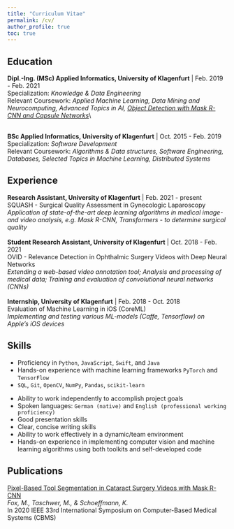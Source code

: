 ```yaml
---
title: "Curriculum Vitae"
permalink: /cv/
author_profile: true
toc: true
---
```

<!-- # Hello World -->
<!-- I am a machine learning research engineer with a strong interest in understanding general/artificial intelligence and human nature. I love spending time musing about ideas and possibilities, and I want to apply my problem-solving and technical skills to benefit other people and organizations. -->

## Education
<b>Dipl.-Ing. (MSc) Applied Informatics, University of Klagenfurt</b> | Feb. 2019 - Feb. 2021\
Specialization: <i>Knowledge & Data Engineering</i>\
Relevant Coursework: <i>Applied Machine Learning, Data Mining and Neurocomputing, Advanced Topics in AI, [Object Detection with Mask R-CNN and Capsule Networks](https://github.com/MarkusFox/residual-capsnet)</i>\
<!-- <iframe src="https://drive.google.com/file/d/1UM23Y5VIqS9wPzEMlFLqM0rwx9mTBgud/preview" width="640" height="480"></iframe> -->
\
<b>BSc Applied Informatics, University of Klagenfurt</b> | Oct. 2015 - Feb. 2019\
Specialization: <i>Software Development</i>\
Relevant Coursework: <i>Algorithms & Data structures, Software Engineering, Databases, Selected Topics in Machine Learning, Distributed Systems</i>

## Experience
<b>Research Assistant, University of Klagenfurt</b> | Feb. 2021 - present\
SQUASH - Surgical Quality Assessment in Gynecologic Laparoscopy\
<i>Application of state-of-the-art deep learning algorithms in medical image- and video analysis, e.g. Mask R-CNN, Transformers - to determine surgical quality</i>\
\
<b>Student Research Assistant, University of Klagenfurt</b> | Oct. 2018 - Feb. 2021\
OVID - Relevance Detection in Ophthalmic Surgery Videos with Deep Neural Networks\
<i>Extending a web-based video annotation tool; Analysis and processing of medical data; Training and evaluation of convolutional neural networks (CNNs)</i>\
\
<b>Internship, University of Klagenfurt</b> | Feb. 2018 - Oct. 2018\
Evaluation of Machine Learning in iOS (CoreML)\
<i>Implementing and testing various ML-models (Caffe, Tensorflow) on Apple’s iOS devices</i>

## Skills
- Proficiency in `Python`, `JavaScript`, `Swift`, and `Java`
- Hands-on experience with machine learning frameworks `PyTorch` and `TensorFlow`
- `SQL`, `Git`, `OpenCV`, `NumPy`, `Pandas`, `scikit-learn`
<!-- - Quick in absorbing new other programming language or technical tool  -->
- Ability to work independently to accomplish project goals
- Spoken languages: `German (native)` and `English (professional working proficiency)`
- Good presentation skills
- Clear, concise writing skills
- Ability to work effectively in a dynamic/team environment
- Hands-on experience in implementing computer vision and machine learning algorithms using
both toolkits and self-developed code

## Publications
[Pixel-Based Tool Segmentation in Cataract Surgery Videos with Mask R-CNN](https://ieeexplore.ieee.org/iel7/9169740/9182790/09183116.pdf)\
<i>Fox, M., Taschwer, M., & Schoeffmann, K.</i>\
In 2020 IEEE 33rd International Symposium on Computer-Based Medical Systems (CBMS)